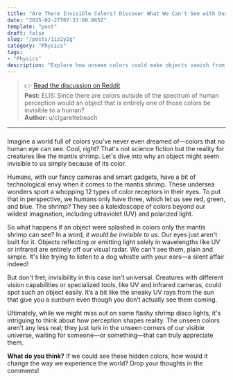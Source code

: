 ```yaml
---
title: "Are There Invisible Colors? Discover What We Can't See with Our Eyes"
date: "2025-02-27T07:33:08.865Z"
template: "post"
draft: false
slug: "/posts/1iz2y2g"
category: "Physics"
tags:
- "Physics"
description: "Explore how unseen colors could make objects vanish from our sight and reshape reality."
---
```

>👉 [Read the discussion on Reddit](https://www.reddit.com/r/explainlikeimfive/comments/1iz2y2g)  
>**Post:** ELI5: Since there are colors outside of the spectrum of human perception would an object that is entirely one of those colors be invisible to a human?  
>**Author:** u/cigarettebeach  
---

### 

Imagine a world full of colors you've never even dreamed of—colors that no human eye can see. Cool, right? That's not science fiction but the reality for creatures like the mantis shrimp. Let's dive into why an object might seem invisible to us simply because of its color.

Humans, with our fancy cameras and smart gadgets, have a bit of technological envy when it comes to the mantis shrimp. These undersea wonders sport a whopping 12 types of color receptors in their eyes. To put that in perspective, we humans only have three, which let us see red, green, and blue. The shrimp? They see a kaleidoscope of colors beyond our wildest imagination, including ultraviolet (UV) and polarized light.

So what happens if an object were splashed in colors only the mantis shrimp can see? In a word, *it would be invisible to us.* Our eyes just aren't built for it. Objects reflecting or emitting light solely in wavelengths like UV or infrared are entirely off our visual radar. We can't see them, plain and simple. It's like trying to listen to a dog whistle with your ears—a silent affair indeed!

But don't fret; invisibility in this case isn't universal. Creatures with different vision capabilities or specialized tools, like UV and infrared cameras, could spot such an object easily. It’s a bit like the sneaky UV rays from the sun that give you a sunburn even though you don’t actually see them coming.

Ultimately, while we might miss out on some flashy shrimp disco lights, it's intriguing to think about how perception shapes reality. The unseen colors aren’t any less real; they just lurk in the unseen corners of our visible universe, waiting for someone—or something—that can truly appreciate them.

**What do you think?** If we could see these hidden colors, how would it change the way we experience the world? Drop your thoughts in the comments!